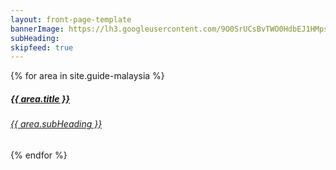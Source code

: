 ```yaml
---
layout: front-page-template
bannerImage: https://lh3.googleusercontent.com/9O0SrUCsBvTWO0HdbEJ1HMpspp9lQRaq8HuL2aHU0o0Hwy2xMGTLNiBb6zHMwLatkE9t8EUHp1LyxMEabxlaRVN1D3Q3JCrypRPN7wm1toxKOhMvBXtqwFCI6uGhjo2aRlHW3UzEF2I=w2400
subHeading:
skipfeed: true
---
```


<div class="text-uppercase adventure-list experience">
  {% for area in site.guide-malaysia %}
    <div class="col-md-6 col-sm-6 animated fadeInUp" data-wow-delay="0.1s" data-wow-duration="1s">
      <a href="{{area.url | prepend: site.baseurl}}">
        <img src="{{ area.bannerImage }}"  alt="" class="img-responsive">
        <div class="overlay-lnk text-uppercase text-center">
          <i class="icon icon-streetsign"></i>
          <h5>{{ area.title }}</h5>
          <h6>{{ area.subHeading }}</h6>
        </div>
      </a>
    </div>
  {% endfor %}
</div>
